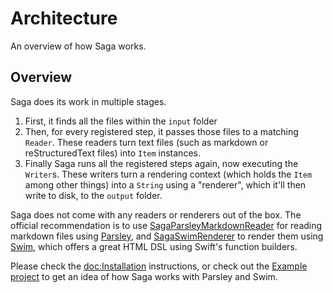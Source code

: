 # Architecture

An overview of how Saga works.


## Overview
Saga does its work in multiple stages.

1. First, it finds all the files within the `input` folder
2. Then, for every registered step, it passes those files to a matching ``Reader``. These readers turn text files (such as markdown or reStructuredText files) into `Item` instances.
3. Finally Saga runs all the registered steps again, now executing the ``Writer``s. These writers turn a rendering context (which holds the ``Item`` among other things) into a `String` using a "renderer", which it'll then write to disk, to the `output` folder.

Saga does not come with any readers or renderers out of the box. The official recommendation is to use [SagaParsleyMarkdownReader](https://github.com/loopwerk/SagaParsleyMarkdownReader) for reading markdown files using [Parsley](https://github.com/loopwerk/Parsley), and [SagaSwimRenderer](https://github.com/loopwerk/SagaSwimRenderer) to render them using [Swim](https://github.com/robb/Swim), which offers a great HTML DSL using Swift's function builders. 

Please check the <doc:Installation> instructions, or check out the [Example project](https://github.com/loopwerk/Saga/blob/main/Example) to get an idea of how Saga works with Parsley and Swim.
